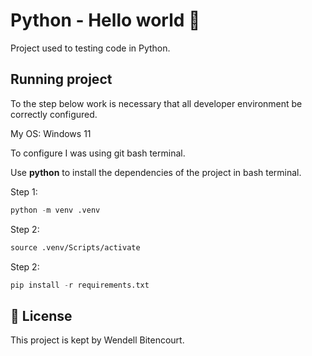 # Python - Hello world 🎡

Project used to testing code in Python.

## Running project

To the step below work is necessary that all developer environment be correctly configured.

My OS: Windows 11

To configure I was using git bash terminal.

Use **python** to install the dependencies of the project in bash terminal.

Step 1:

```cl
python -m venv .venv
```

Step 2:

```cl
source .venv/Scripts/activate
```

Step 2:

```cl
pip install -r requirements.txt
```

## 📄 License

This project is kept by Wendell Bitencourt.

<br />

